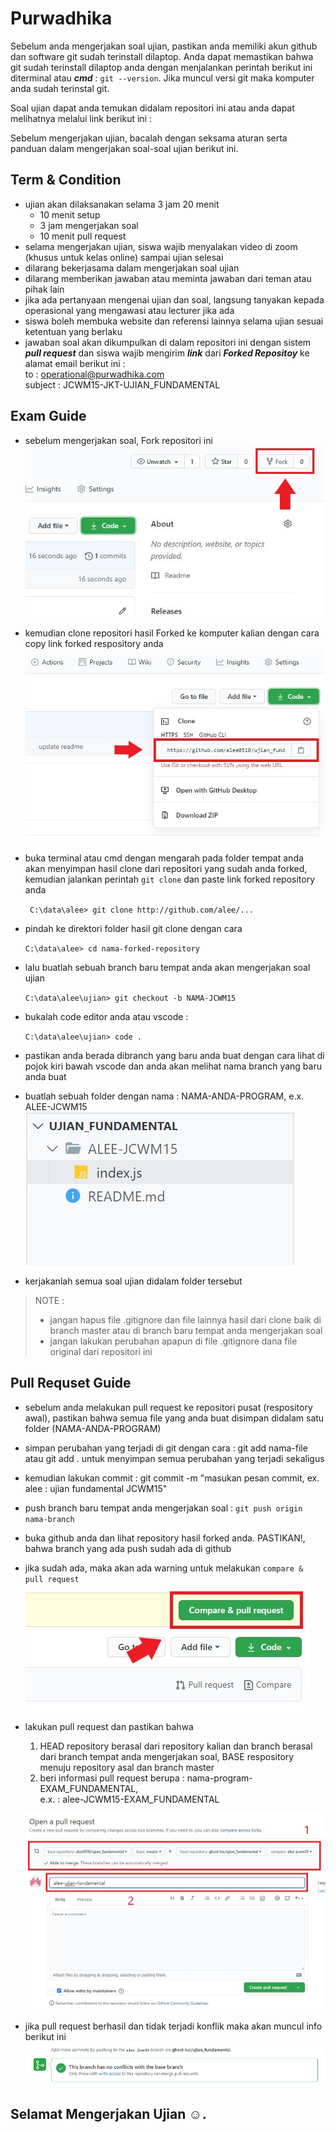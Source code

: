 <style>

</style>
# Purwadhika
Sebelum anda mengerjakan soal ujian, pastikan anda memiliki akun github dan software git sudah terinstall dilaptop. Anda dapat memastikan bahwa git sudah terinstall dilaptop anda dengan menjalankan perintah berikut ini diterminal atau ***cmd*** : ``` git --version ```. Jika muncul versi git maka komputer anda sudah terinstal git.

Soal ujian dapat anda temukan didalam repositori ini atau anda dapat melihatnya melalui link berikut ini :

Sebelum mengerjakan ujian, bacalah dengan seksama aturan serta panduan dalam mengerjakan soal-soal ujian berikut ini.

## Term & Condition
- ujian akan dilaksanakan selama 3 jam 20 menit
    - 10 menit setup
    - 3 jam mengerjakan soal
    - 10 menit pull request
- selama mengerjakan ujian, siswa wajib menyalakan video di zoom (khusus untuk kelas online) sampai ujian selesai
- dilarang bekerjasama dalam mengerjakan soal ujian
- dilarang memberikan jawaban atau meminta jawaban dari teman atau pihak lain
- jika ada pertanyaan mengenai ujian dan soal, langsung tanyakan kepada operasional yang mengawasi atau lecturer jika ada
- siswa boleh membuka website dan referensi lainnya selama ujian sesuai ketentuan yang berlaku
- jawaban soal akan dikumpulkan di dalam repositori ini dengan sistem ***pull request*** dan siswa wajib mengirim ***link*** dari ***Forked Repositoy*** ke alamat email berikut ini :<br>
to : operational@purwadhika.com <br>
subject : JCWM15-JKT-UJIAN_FUNDAMENTAL

## Exam Guide
- sebelum mengerjakan soal, Fork repositori ini
![guide_1](./assets/guide_01.jpg)
- kemudian clone repositori hasil Forked ke komputer kalian dengan cara copy link forked respository anda
![guide_2](./assets/guide_02.jpg)
- buka terminal atau cmd dengan mengarah pada folder tempat anda akan menyimpan hasil clone dari repositori yang sudah anda forked, kemudian jalankan perintah ```git clone``` dan paste link forked repository anda

    ``` C:\data\alee> git clone http://github.com/alee/...```

- pindah ke direktori folder hasil git clone dengan cara

    ``` C:\data\alee> cd nama-forked-repository ``` 

- lalu buatlah sebuah branch baru tempat anda akan mengerjakan soal ujian

    ``` C:\data\alee\ujian> git checkout -b NAMA-JCWM15 ```

- bukalah code editor anda atau vscode : 

    ``` C:\data\alee\ujian> code . ```

- pastikan anda berada dibranch yang baru anda buat dengan cara lihat di pojok kiri bawah vscode dan anda akan melihat nama branch yang baru anda buat
- buatlah sebuah folder dengan nama : NAMA-ANDA-PROGRAM, e.x. ALEE-JCWM15
![guide_3](./assets/guide_03.jpg)
- kerjakanlah semua soal ujian didalam folder tersebut

> NOTE : <br>
> - jangan hapus file .gitignore dan file lainnya hasil dari clone baik di branch master atau di branch baru tempat anda mengerjakan soal
> - jangan lakukan perubahan apapun di file .gitignore dana file original dari repositori ini

## Pull Requset Guide
- sebelum anda melakukan pull request ke repositori pusat (respository awal), pastikan bahwa semua file yang anda buat disimpan didalam satu folder (NAMA-ANDA-PROGRAM)

- simpan perubahan yang terjadi di git dengan cara : git add nama-file atau git add . untuk menyimpan semua perubahan yang terjadi sekaligus
- kemudian lakukan commit : git commit -m "masukan pesan commit, ex. alee : ujian fundamental JCWM15"
- push branch baru tempat anda mengerjakan soal : ``` git push origin nama-branch ```
- buka github anda dan lihat repository hasil forked anda. PASTIKAN!, bahwa branch yang ada push sudah ada di github
- jika sudah ada, maka akan ada warning untuk melakukan ```compare & pull request```
![guide_4](./assets/guide_04.jpg)
- lakukan pull request dan pastikan bahwa
    1. HEAD repository berasal dari repository kalian dan branch berasal dari branch tempat anda mengerjakan soal, BASE respository menuju repository asal dan branch master
    2. beri informasi pull request berupa : nama-program-EXAM_FUNDAMENTAL, 
    <br>e.x. : alee-JCWM15-EXAM_FUNDAMENTAL

    ![guide_5](./assets/guide_05.jpg)

- jika pull request berhasil dan tidak terjadi konflik maka akan muncul info berikut ini
![gudie_6](./assets/guide_06.jpg)

## Selamat Mengerjakan Ujian ☺.
